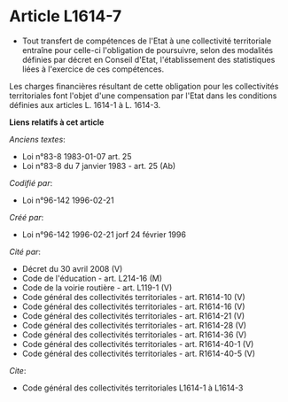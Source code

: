# Article L1614-7

- Tout transfert de compétences de l'Etat à une collectivité territoriale entraîne pour celle-ci l'obligation de poursuivre,
selon des modalités définies par décret en Conseil d'Etat, l'établissement des statistiques liées à l'exercice de ces
compétences.

Les charges financières résultant de cette obligation pour les collectivités territoriales font l'objet d'une compensation
par l'Etat dans les conditions définies aux articles L. 1614-1 à L. 1614-3.

**Liens relatifs à cet article**

_Anciens textes_:

  - Loi n°83-8 1983-01-07 art. 25
  - Loi n°83-8 du 7 janvier 1983 - art. 25 (Ab)

_Codifié par_:

  - Loi n°96-142 1996-02-21

_Créé par_:

  - Loi n°96-142 1996-02-21 jorf 24 février 1996

_Cité par_:

  - Décret du 30 avril 2008 (V)
  - Code de l'éducation - art. L214-16 (M)
  - Code de la voirie routière - art. L119-1 (V)
  - Code général des collectivités territoriales - art. R1614-10 (V)
  - Code général des collectivités territoriales - art. R1614-16 (V)
  - Code général des collectivités territoriales - art. R1614-21 (V)
  - Code général des collectivités territoriales - art. R1614-28 (V)
  - Code général des collectivités territoriales - art. R1614-36 (V)
  - Code général des collectivités territoriales - art. R1614-40-1 (V)
  - Code général des collectivités territoriales - art. R1614-40-5 (V)

_Cite_:

  - Code général des collectivités territoriales L1614-1 à L1614-3
